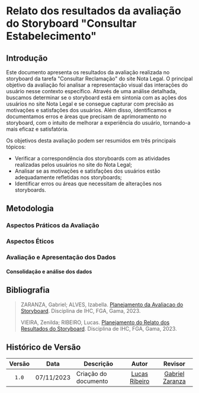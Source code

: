 # Relato dos resultados da avaliação do Storyboard "Consultar Estabelecimento"

## Introdução

Este documento apresenta os resultados da avaliação realizada no storyboard da tarefa "Consultar Reclamação" do site Nota Legal. O principal objetivo da avaliação foi analisar a representação visual das interações do usuário nesse contexto específico. Através de uma análise detalhada, buscamos determinar se o storyboard está em sintonia com as ações dos usuários no site Nota Legal e se consegue capturar com precisão as motivações e satisfações dos usuários. Além disso, identificamos e documentamos erros e áreas que precisam de aprimoramento no storyboard, com o intuito de melhorar a experiência do usuário, tornando-a mais eficaz e satisfatória.

Os objetivos desta avaliação podem ser resumidos em três principais tópicos:

* Verificar a correspondência dos storyboards com as atividades realizadas pelos usuários no site do Nota Legal;
* Analisar se as motivações e satisfações dos usuários estão adequadamente refletidas nos storyboards;
* Identificar erros ou áreas que necessitam de alterações nos storyboards.

## Metodologia

### Aspectos Práticos da Avaliação

### Aspectos Éticos

### Avaliação e Apresentação dos Dados

#### Consolidação e análise dos dados

## Bibliografia

> ZARANZA, Gabriel; ALVES, Izabella. [Planejamento da Avaliacao do Storyboard](https://github.com/Interacao-Humano-Computador/2023.2-NotaLegal/blob/main/docs/design-avaliacao-desenvolvimento/planejamento-avaliacao-storyboard.md). Disciplina de IHC, FGA, Gama, 2023.
>
> VIEIRA, Zenilda; RIBEIRO, Lucas. [Planejamento do Relato dos Resultados do Storyboard](https://github.com/Interacao-Humano-Computador/2023.2-NotaLegal/blob/main/docs/design-avaliacao-desenvolvimento/planejamento-relato_storyboard.md#planejamento-do-relato-dos-resultados-da-avalia%C3%A7%C3%A3o-do-storyboard). Disciplina de IHC, FGA, Gama, 2023.
> 

## Histórico de Versão

| Versão | Data       | Descrição            |                       Autor                        |                     Revisor                      |
| :----: | ---------- | -------------------- | :------------------------------------------------: | :----------------------------------------------: |
| `1.0`  | 07/11/2023 | Criação do documento |  [Lucas Ribeiro](https://github.com/lucassouzs)    | [Gabriel Zaranza](https://github.com/GZaranza) |
